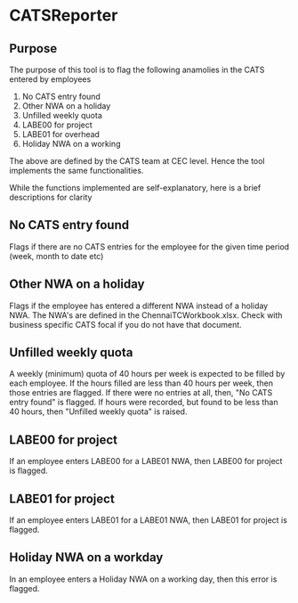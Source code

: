 # CATSReporter

## Purpose

The purpose of this tool is to flag the following anamolies in the CATS entered
by employees

1. No CATS entry found 
2. Other NWA on a holiday
3. Unfilled weekly quota
4. LABE00 for project
5. LABE01 for overhead
6. Holiday NWA on a working 

The above are defined by the CATS team at CEC level. Hence the tool implements the same
functionalities.

While the functions implemented are self-explanatory, here is a brief descriptions for clarity

## No CATS entry found 

Flags if there are no CATS entries for the employee for the given time period (week, month to date etc)

## Other NWA on a holiday

Flags if the employee has entered a different NWA instead of a holiday NWA. The NWA's are defined in the
ChennaiTCWorkbook.xlsx. Check with business specific CATS focal if you do not have that document.

## Unfilled weekly quota

A weekly (minimum) quota of 40 hours per week is expected to be filled by each employee. If the hours
filled are less than 40 hours per week, then those entries are flagged. If there were no entries at all, 
then, "No CATS entry found" is flagged. If hours were recorded, but found to be less than 40 hours, then 
"Unfilled weekly quota" is raised.

## LABE00 for project

If an employee enters LABE00 for a LABE01 NWA, then LABE00 for project is flagged.

## LABE01 for project

If an employee enters LABE01 for a LABE01 NWA, then LABE01 for project is flagged.

## Holiday NWA on a workday

In an employee enters a Holiday NWA on a working day, then this error is flagged.



